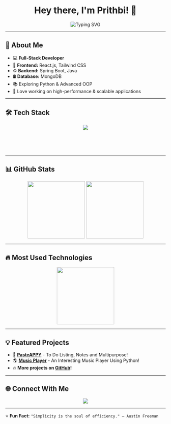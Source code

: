 <h1 align="center">Hey there, I'm Prithbi! 👋</h1>

<p align="center">
  <img src="https://readme-typing-svg.herokuapp.com?font=Fira+Code&size=22&pause=500&color=00C3FF&center=true&vCenter=true&width=700&lines=Full+Stack+Developer;%23ReactJs%20%20%23Tailwind_CSS%20%20%23Spring_Boot%20%20%23MongoDB;Exploring+Other+Technologies" alt="Typing SVG" />
</p>




---

## 🚀 About Me
- 💻 **Full-Stack Developer**
- 🎨 **Frontend:** React.js, Tailwind CSS
- ⚙️ **Backend:** Spring Boot, Java
- 🛢 **Database:** MongoDB
- 📚 Exploring Python & Advanced OOP
- 🚀 Love working on high-performance & scalable applications

---

## 🛠 Tech Stack
<p align="center">
  <img src="https://skillicons.dev/icons?i=react,tailwind,java,spring,mongodb,git,github,linux,vscode" />
</p><br><br><br>

---

## 📊 GitHub Stats
<p align="center">
  <img src="https://github-readme-stats.vercel.app/api?username=prithbi777&show_icons=true&theme=tokyonight&count_private=true" height="180px"/>
  <img src="https://github-readme-streak-stats.herokuapp.com/?user=prithbi777&theme=tokyonight" height="180px"/>
</p>

---

## 🔥 Most Used Technologies
<p align="center">
  <img src="https://github-readme-stats.vercel.app/api/top-langs/?username=prithbi777&layout=compact&theme=tokyonight" height="180px"/>
</p>

---

## 💡 Featured Projects
- 🚀 **[PasteAPPY](https://github.com/prithbi777/PasteAPPY)** - To Do Listing, Notes and Multipurpose!
- 🌎 **[Music Player](https://github.com/prithbi777/Music_Player_Using_Python)** - An Interesting Music Player Using Python!
- 🔥 **More projects on [GitHub](https://github.com/prithbi777?tab=repositories)!**  

---

## 🌐 Connect With Me
<p align="center">
  <a href="https://linkedin.com/in/prithbiraj-mahanta-43b923219" target="_blank">
    <img src="https://img.shields.io/badge/LinkedIn-0A66C2?style=for-the-badge&logo=linkedin&logoColor=white">
  </a>
</p>


---

⭐ **Fun Fact:** `"Simplicity is the soul of efficiency." – Austin Freeman`  
